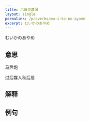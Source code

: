 ```yaml
---
title: 六日の菖蒲
layout: single
permalink: /proverbs/mu-i-ka-no-ayame
excerpt: むいかのあやめ
---
```


むいかのあやめ

## 意思

马后炮

过后媒人秋后扇

## 解释

## 例句

